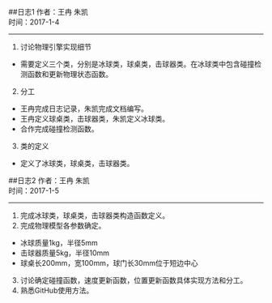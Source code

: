 ##日志1
作者：王冉 朱凯    
时间：2017-1-4
***
1. 讨论物理引擎实现细节    
 * 需要定义三个类，分别是冰球类，球桌类，击球器类。在冰球类中包含碰撞检测函数和更新物理状态函数。   
2. 分工
 * 王冉完成日志记录，朱凯完成文档编写。
 * 王冉定义球桌类，击球器类，朱凯定义冰球类。
 * 合作完成碰撞检测函数。
3. 类的定义
 * 定义了冰球类，球桌类，击球器类。
 
##日志2
作者：王冉 朱凯    
时间：2017-1-5
***
1. 完成冰球类，球桌类，击球器类构造函数定义。
2. 完成物理模型各参数确定。
 * 冰球质量1kg，半径5mm
 * 击球器质量5kg，半径10mm
 * 球桌长200mm，宽100mm，球门长30mm位于短边中心
3. 讨论确定碰撞函数，速度更新函数，位置更新函数具体实现方法和分工。
4. 熟悉GitHub使用方法。
